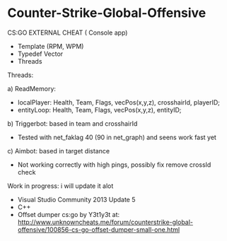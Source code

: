 # Counter-Strike-Global-Offensive

CS:GO EXTERNAL CHEAT ( Console app)

* Template (RPM, WPM)
* Typedef Vector
* Threads


Threads:

a) ReadMemory:  
* localPlayer: Health, Team, Flags, vecPos(x,y,z), crosshairId, playerID;
* entityLoop: Health, Team, Flags, vecPos(x,y,z), entityID;

b) Triggerbot:  based in team and crosshairId
* Tested with net_faklag 40 (90 in net_graph) and seens work fast yet

c) Aimbot: based in target distance
* Not working correctly with high pings, possibly fix remove crossId check


Work in progress: i will update it alot

* Visual Studio Community 2013 Update 5
* C++
* Offset dumper cs:go by Y3t1y3t at: http://www.unknowncheats.me/forum/counterstrike-global-offensive/100856-cs-go-offset-dumper-small-one.html
